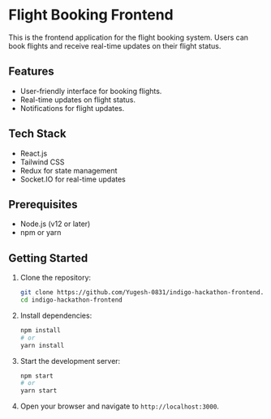 # Flight Booking Frontend

This is the frontend application for the flight booking system. Users can book flights and receive real-time updates on their flight status.

## Features

- User-friendly interface for booking flights.
- Real-time updates on flight status.
- Notifications for flight updates.

## Tech Stack

- React.js
- Tailwind CSS
- Redux for state management
- Socket.IO for real-time updates

## Prerequisites

- Node.js (v12 or later)
- npm or yarn

## Getting Started

1. Clone the repository:
    ```sh
    git clone https://github.com/Yugesh-0831/indigo-hackathon-frontend.git
    cd indigo-hackathon-frontend
    ```

2. Install dependencies:
    ```sh
    npm install
    # or
    yarn install
    ```

3. Start the development server:
    ```sh
    npm start
    # or
    yarn start
    ```

4. Open your browser and navigate to `http://localhost:3000`.
